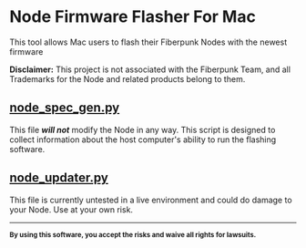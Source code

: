 # Node Firmware Flasher For Mac
This tool allows Mac users to flash their Fiberpunk Nodes with the newest firmware

**Disclaimer:** This project is not associated with the Fiberpunk Team, and all Trademarks for the Node and related products belong to them.

## [node_spec_gen.py](node-spec-gen.py)
This file ***will not*** modify the Node in any way. This script is designed to collect information about the host computer's ability to run the flashing software.


## [node_updater.py](node_updater.py)
This file is currently untested in a live environment and could do damage to your Node. Use at your own risk.

---


<sub>**By using this software, you accept the risks and waive all rights for lawsuits.**</sub>
